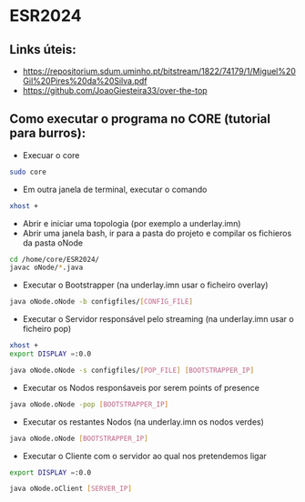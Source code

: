 # ESR2024

## Links úteis:
- https://repositorium.sdum.uminho.pt/bitstream/1822/74179/1/Miguel%20Gil%20Pires%20da%20Silva.pdf
- https://github.com/JoaoGiesteira33/over-the-top

## Como executar o programa no CORE (tutorial para burros):
- Execuar o core
```bash
sudo core
```
- Em outra janela de terminal, executar o comando
```bash
xhost +
```  
- Abrir e iniciar uma topologia (por exemplo a underlay.imn)
- Abrir uma janela bash, ir para a pasta do projeto e compilar os fichieros da pasta oNode
```bash
cd /home/core/ESR2024/
javac oNode/*.java
```
- Executar o Bootstrapper (na underlay.imn usar o ficheiro overlay)
```bash
java oNode.oNode -b configfiles/[CONFIG_FILE]
```
- Executar o Servidor responsável pelo streaming (na underlay.imn usar o ficheiro pop)
```bash
xhost +
export DISPLAY =:0.0
```
```bash
java oNode.oNode -s configfiles/[POP_FILE] [BOOTSTRAPPER_IP]
```
- Executar os Nodos responśaveis por serem points of presence
```bash
java oNode.oNode -pop [BOOTSTRAPPER_IP]
```
- Executar os restantes Nodos (na underlay.imn os nodos verdes)
```bash
java oNode.oNode [BOOTSTRAPPER_IP]
```
- Executar o Cliente com o servidor ao qual nos pretendemos ligar
```bash
export DISPLAY =:0.0
```
```bash
java oNode.oClient [SERVER_IP]
```
